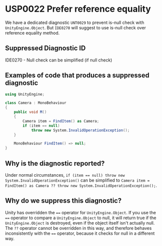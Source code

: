 # USP0022 Prefer reference equality

We have a dedicated diagnostic `UNT0029` to prevent is-null check with `UnityEngine.Object`. But `IDE0270` will suggest to use is-null check over reference equality method.

## Suppressed Diagnostic ID

IDE0270 - Null check can be simplified (if null check)

## Examples of code that produces a suppressed diagnostic
```csharp
using UnityEngine;

class Camera : MonoBehaviour
{
	public void M()
	{
		Camera item = FindItem() as Camera;
		if (item == null)
			throw new System.InvalidOperationException();
	}

	MonoBehaviour FindItem() => null;
}
```

## Why is the diagnostic reported?

Under normal circumstances, `if (item == null) throw new System.InvalidOperationException()` can be simplified to `Camera item = FindItem() as Camera ?? throw new System.InvalidOperationException();`.

## Why do we suppress this diagnostic?

Unity has overridden the `==` operator for `UnityEngine.Object`. If you use the `==` operator to compare a `UnityEngine.Object` to null, it will return true if the `UnityEngine.Object` is destroyed, even if the object itself isn't actually null. The `??` operator cannot be overridden in this way, and therefore behaves inconsistently with the `==` operator, because it checks for null in a different way.